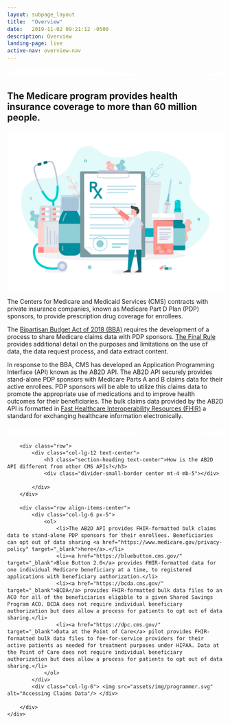 ```yaml
---
layout: subpage_layout
title:  "Overview"
date:   2019-11-02 09:21:12 -0500 
description: Overview
landing-page: live
active-nav: overview-nav
---
```


<section class="bg-white page-section py-5">
    <svg preserveAspectRatio="xMidYMin slice" class="shape-divider" version="1.1" xmlns="http://www.w3.org/2000/svg" xmlns:xlink="http://www.w3.org/1999/xlink" x="0px" y="0px"
         viewBox="0 0 1034.2 43.8" style="enable-background:new 0 0 1034.2 43.8;" xml:space="preserve">
	<path fill="#ffffff" d="M0,21.3c0,0,209.3-48,517.1,0s517.1,0,517.1,0v22.5H0V21.3z"/>
  </svg>
    <div class="container">
        <div class="row">
            <div class="col-lg-12 text-center">
                <h2 class="section-heading">The Medicare program provides health insurance coverage to more than <strong>60 million people</strong>.</h2>
                <div class="divider-small-border center my-4"></div>
            </div>
        </div>
        <div class="row align-items-center">
            <div class="col-lg-6"> <img src="assets/img/pharmacist.svg" alt="Pharmaceuticals"/> </div>
            <div class="col-lg-6 px-5">
                <p>The Centers for Medicare and Medicaid Services (CMS) contracts with private insurance companies, known as Medicare Part D Plan (PDP) sponsors, to provide prescription drug coverage for enrollees.</p>
                <p>
                    The <a href="https://www.congress.gov/bill/115th-congress/house-bill/1892/text" target="_blank">Bipartisan Budget Act of 2018 (BBA)</a> requires the development of a process to share Medicare claims data with
                    PDP sponsors. <a href="#">The Final Rule</a> provides additional detail on the purposes and limitations on the use of data, the data request process, and data extract content.
                </p>
                <p>
                    In response to the BBA, CMS has developed an Application Programming Interface (API) known as the AB2D API. The AB2D API securely provides 
                    stand-alone PDP sponsors with Medicare Parts A and B claims data for their active enrollees. PDP sponsors will be able to utilize this claims data 
                    to promote the appropriate use of medications and to improve health outcomes for their beneficiaries. The bulk claims data provided by the AB2D API 
                    is formatted in <a href="https://hl7.org/fhir/uv/bulkdata/export/index.html" target="_blank">Fast Healthcare Interoperability Resources (FHIR)</a> a standard for exchanging healthcare information electronically.
                </p>
            </div>
        </div>
    </div>
</section>
<section class="bg-light-blue page-section pt-20 pb-10">

  <svg preserveAspectRatio="xMidYMin slice" alt="divider" class="shape-divider flip" version="1.1" xmlns="http://www.w3.org/2000/svg" xmlns:xlink="http://www.w3.org/1999/xlink" x="0px" y="0px"
         viewBox="0 0 1034.2 43.8" style="enable-background:new 0 0 1034.2 43.8;" xml:space="preserve">
	<path fill="#ffffff" d="M0,21.3c0,0,209.3-48,517.1,0s517.1,0,517.1,0v22.5H0V21.3z"/>
  </svg>
    <div class="container">

        <div class="row">
            <div class="col-lg-12 text-center">
                <h3 class="section-heading text-center">How is the AB2D API different from other CMS APIs?</h3>
                <div class="divider-small-border center mt-4 mb-5"></div>

            </div>
        </div>

        <div class="row align-items-center">
            <div class="col-lg-6 px-5">
                <ol>
                    <li>The AB2D API provides FHIR-formatted bulk claims data to stand-alone PDP sponsors for their enrollees. Beneficiaries can opt out of data sharing <a href="https://www.medicare.gov/privacy-policy" target="_blank">here</a>.</li>
                    <li><a href="https://bluebutton.cms.gov/" target="_blank">Blue Button 2.0</a> provides FHIR-formatted data for one individual Medicare beneficiary at a time, to registered applications with beneficiary authorization.</li>
                    <li><a href="https://bcda.cms.gov/" target="_blank">BCDA</a> provides FHIR-formatted bulk data files to an ACO for all of the beneficiaries eligible to a given Shared Savings Program ACO. BCDA does not require individual beneficiary authorization but does allow a process for patients to opt out of data sharing.</li>
                    <li><a href="https://dpc.cms.gov/" target="_blank">Data at the Point of Care</a> pilot provides FHIR-formatted bulk data files to fee-for-service providers for their active patients as needed for treatment purposes under HIPAA. Data at the Point of Care does not require individual beneficiary authorization but does allow a process for patients to opt out of data sharing.</li>
                </ol>
            </div>
            <div class="col-lg-6"> <img src="assets/img/programmer.svg" alt="Accessing Claims Data"/> </div>

        </div>
    </div>
</section>